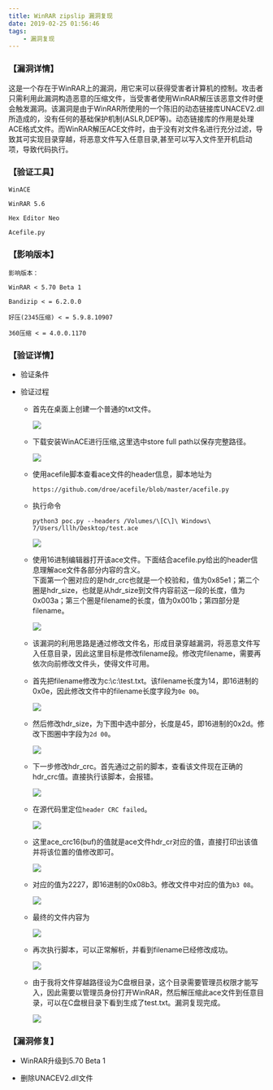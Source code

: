 ```yaml
---
title: WinRAR zipslip 漏洞复现
date: 2019-02-25 01:56:46
tags:
    - 漏洞复现
---
```


### 【漏洞详情】

这是一个存在于WinRAR上的漏洞，用它来可以获得受害者计算机的控制。攻击者只需利用此漏洞构造恶意的压缩文件，当受害者使用WinRAR解压该恶意文件时便会触发漏洞。该漏洞是由于WinRAR所使用的一个陈旧的动态链接库UNACEV2.dll所造成的，没有任何的基础保护机制(ASLR,DEP等)。动态链接库的作用是处理ACE格式文件。而WinRAR解压ACE文件时，由于没有对文件名进行充分过滤，导致其可实现目录穿越，将恶意文件写入任意目录,甚至可以写入文件至开机启动项，导致代码执行。

### 【验证工具】

    WinACE

    WinRAR 5.6

    Hex Editor Neo

    Acefile.py

### 【影响版本】

    影响版本：

    WinRAR < 5.70 Beta 1

    Bandizip < = 6.2.0.0

    好压(2345压缩) < = 5.9.8.10907

    360压缩 < = 4.0.0.1170

### 【验证详情】

*   验证条件

*   验证过程

    *   首先在桌面上创建一个普通的txt文件。

        ![](/img/winrar/1.png)

    *   下载安装WinACE进行压缩,这里选中store full path以保存完整路径。

        ![](/img/winrar/2.png)

    *   使用acefile脚本查看ace文件的header信息，脚本地址为

        ```
        https://github.com/droe/acefile/blob/master/acefile.py
        ```

    * 执行命令

        ```
        python3 poc.py --headers /Volumes/\[C\]\ Windows\ 7/Users/lllh/Desktop/test.ace
        ```

        ![](/img/winrar/3.png)

    *   使用16进制编辑器打开该ace文件。下面结合acefile.py给出的header信息理解ace文件各部分内容的含义。  
        下面第一个圈对应的是hdr_crc也就是一个校验和，值为0x85e1；第二个圈是hdr_size，也就是从hdr_size到文件内容前这一段的长度，值为0x003a；第三个圈是filename的长度，值为0x001b；第四部分是filename。

        ![](/img/winrar/4.png)

    *   该漏洞的利用思路是通过修改文件名，形成目录穿越漏洞，将恶意文件写入任意目录，因此这里目标是修改filename段。修改完filename，需要再依次向前修改文件头，使得文件可用。

    *   首先把filename修改为c:\\c:\\test.txt。该filename长度为14，即16进制的0x0e，因此修改文件中的filename长度字段为`0e 00`。

        ![](/img/winrar/5.png)

    *   然后修改hdr_size，为下图中选中部分，长度是45，即16进制的0x2d。修改下图圈中字段为`2d 00`。

        ![](/img/winrar/6.png)

    *   下一步修改hdr_crc。首先通过之前的脚本，查看该文件现在正确的hdr_crc值。直接执行该脚本，会报错。

        ![](/img/winrar/7.png)

    *   在源代码里定位`header CRC failed`。

        ![](/img/winrar/8.png)

    *   这里ace_crc16(buf)的值就是ace文件hdr_cr对应的值，直接打印出该值并将该位置的值修改即可。

        ![](/img/winrar/9.png)

    *   对应的值为2227，即16进制的0x08b3。修改文件中对应的值为`b3 08`。

        ![](/img/winrar/10.png)

    *   最终的文件内容为

        ![](/img/winrar/11.png)

    *   再次执行脚本，可以正常解析，并看到filename已经修改成功。

        ![](/img/winrar/12.png)

    *   由于我将文件穿越路径设为C盘根目录，这个目录需要管理员权限才能写入，因此需要以管理员身份打开WinRAR，然后解压缩此ace文件到任意目录，可以在C盘根目录下看到生成了test.txt。漏洞复现完成。

        ![](/img/winrar/13.png)

### 【漏洞修复】

- WinRAR升级到5.70 Beta 1

- 删除UNACEV2.dll文件
